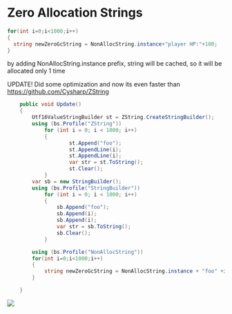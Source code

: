 # Zero Allocation Strings

```csharp
for(int i=0;i<1000;i++) 
{
  string newZeroGcString = NonAllocString.instance+"player HP:"+100;
}
```

by adding NonAllocString.instance prefix, string will be cached, so it will be allocated only 1 time

UPDATE! Did some optimization and now its even faster than https://github.com/Cysharp/ZString

```c#
    public void Update()
    {
        Utf16ValueStringBuilder st = ZString.CreateStringBuilder();
        using (bs.Profile("ZString"))
            for (int i = 0; i < 1000; i++)
            {
                    st.Append("foo");
                    st.AppendLine(i);
                    st.AppendLine(i);
                    var str = st.ToString();
                    st.Clear();
            }
        var sb = new StringBuilder();
        using (bs.Profile("StringBuilder"))
            for (int i = 0; i < 1000; i++)
            {
                sb.Append("foo");
                sb.Append(i);
                sb.Append(i);
                var str = sb.ToString();
                sb.Clear();
            }

        using (bs.Profile("NonAllocString"))
        for(int i=0;i<1000;i++) 
        {
            string newZeroGcString = NonAllocString.instance + "foo" +i + i;
        }

    }
```

![](https://user-images.githubusercontent.com/16543239/118136314-a96c8200-b40c-11eb-94ad-53991b3d3456.png)
